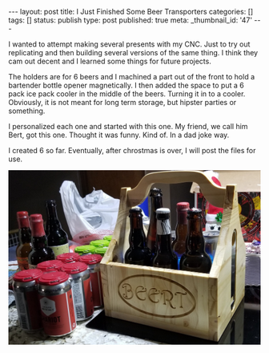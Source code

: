 \--- layout: post title: I Just Finished Some Beer Transporters categories: []
tags: [] status: publish type: post published: true meta: _thumbnail_id: '47'
\---

I wanted to attempt making several presents with my CNC. Just to try out
replicating and then building several versions of the same thing. I think they
cam out decent and I learned some things for future projects.

The holders are for 6 beers and I machined a part out of the front to hold a
bartender bottle opener magnetically. I then added the space to put a 6 pack
ice pack cooler in the middle of the beers. Turning it in to a cooler.
Obviously, it is not meant for long term storage, but hipster parties or
something.

I personalized each one and started with this one. My friend, we call him
Bert, got this one. Thought it was funny. Kind of. In a dad joke way.

I created 6 so far. Eventually, after chrostmas is over, I will post the files
for use.

![BeerHolder.jpg](/assets/img/BeerHolder.jpg)

